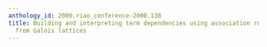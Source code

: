 ```yaml
---
anthology_id: 2000.riao_conference-2000.138
title: Building and interpreting term dependencies using association rules extracted
  from Galois lattices
---
```

